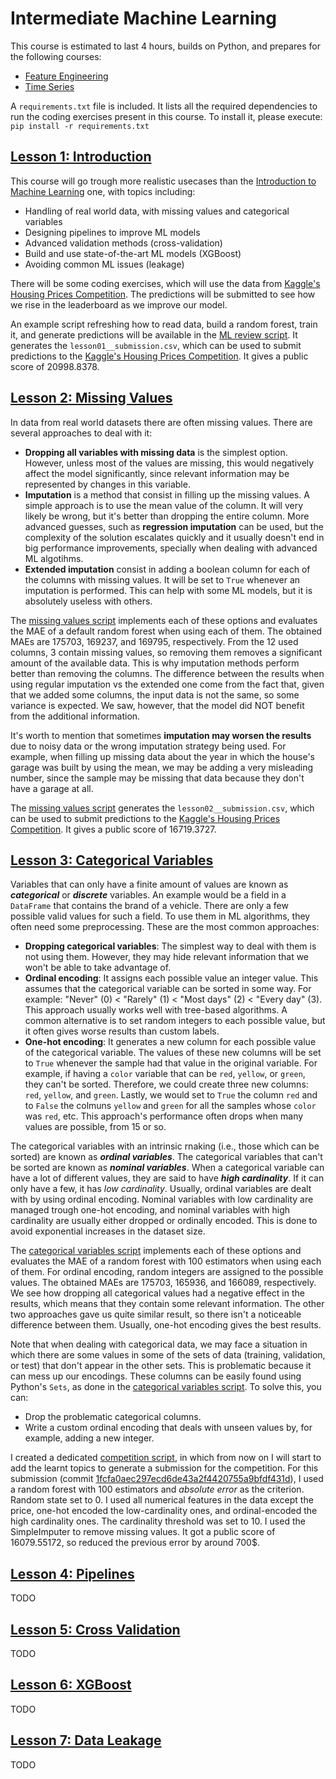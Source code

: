 # Intermediate Machine Learning
This course is estimated to last 4 hours, builds on Python, and prepares for the following courses:
- [Feature Engineering](https://www.kaggle.com/learn/feature-engineering)
- [Time Series](https://www.kaggle.com/learn/time-series)

A `requirements.txt` file is included. It lists all the required dependencies to run the coding exercises present in this course. To install it, please execute: `pip install -r requirements.txt`

## [Lesson 1: Introduction](https://www.kaggle.com/code/alexisbcook/introduction)
This course will go trough more realistic usecases than the [Introduction to Machine Learning](https://github.com/jmtc7/kaggle-courses/tree/main/00_intro_to_machine_learning) one, with topics including:
- Handling of real world data, with missing values and categorical variables
- Designing pipelines to improve ML models
- Advanced validation methods (cross-validation)
- Build and use state-of-the-art ML models (XGBoost)
- Avoiding common ML issues (leakage)

There will be some coding exercises, which will use the data from [Kaggle's Housing Prices Competition](https://www.kaggle.com/c/home-data-for-ml-course). The predictions will be submitted to see how we rise in the leaderboard as we improve our model.

An example script refreshing how to read data, build a random forest, train it, and generate predictions will be available in the [ML review script](https://github.com/jmtc7/kaggle-courses/tree/main/01_intermediate_machine_learning/coding_exercises/lesson01__ml_intro_review.py). It generates the `lesson01__submission.csv`, which can be used to submit predictions to the [Kaggle's Housing Prices Competition](https://www.kaggle.com/c/home-data-for-ml-course). It gives a public score of 20998.8378.


## [Lesson 2: Missing Values](https://www.kaggle.com/code/alexisbcook/missing-values)
In data from real world datasets there are often missing values. There are several approaches to deal with it:
- **Dropping all variables with missing data** is the simplest option. However, unless most of the values are missing, this would negatively affect the model significantly, since relevant information may be represented by changes in this variable.
- **Imputation** is a method that consist in filling up the missing values. A simple approach is to use the mean value of the column. It will very likely be wrong, but it's better than dropping the entire column. More advanced guesses, such as **regression imputation** can be used, but the complexity of the solution escalates quickly and it usually doesn't end in big performance improvements, specially when dealing with advanced ML algotihms.
- **Extended imputation** consist in adding a boolean column for each of the columns with missing values. It will be set to `True` whenever an imputation is performed. This can help with some ML models, but it is absolutely useless with others.

The [missing values script](https://github.com/jmtc7/kaggle-courses/tree/main/01_intermediate_machine_learning/coding_exercises/lesson02__missing_values.py) implements each of these options and evaluates the MAE of a default random forest when using each of them. The obtained MAEs are 175703, 169237, and 169795, respectively. From the 12 used columns, 3 contain missing values, so removing them removes a significant amount of the available data. This is why imputation methods perform better than removing the columns. The difference between the results when using regular imputation vs the extended one come from the fact that, given that we added some columns, the input data is not the same, so some variance is expected. We saw, however, that the model did NOT benefit from the additional information.

It's worth to mention that sometimes **imputation may worsen the results** due to noisy data or the wrong imputation strategy being used. For example, when filling up missing data about the year in which the house's garage was built by using the mean, we may be adding a very misleading number, since the sample may be missing that data because they don't have a garage at all.

The [missing values script](https://github.com/jmtc7/kaggle-courses/tree/main/01_intermediate_machine_learning/coding_exercises/lesson02__missing_values.py) generates the `lesson02__submission.csv`, which can be used to submit predictions to the [Kaggle's Housing Prices Competition](https://www.kaggle.com/c/home-data-for-ml-course). It gives a public score of 16719.3727.


## [Lesson 3: Categorical Variables](https://www.kaggle.com/code/alexisbcook/categorical-variables)
Variables that can only have a finite amount of values are known as ***categorical*** or ***discrete*** variables. An example would be a field in a `DataFrame` that contains the brand of a vehicle. There are only a few possible valid values for such a field. To use them in ML algorithms, they often need some preprocessing. These are the most common approaches:
- **Dropping categorical variables**: The simplest way to deal with them is not using them. However, they may hide relevant information that we won't be able to take advantage of.
- **Ordinal encoding**: It assigns each possible value an integer value. This assumes that the categorical variable can be sorted in some way. For example: "Never" (0) < "Rarely" (1) < "Most days" (2) < "Every day" (3). This approach usually works well with tree-based algorithms. A common alternative is to set random integers to each possible value, but it often gives worse results than custom labels.
- **One-hot encoding**: It generates a new column for each possible value of the categorical variable. The values of these new columns will be set to `True` whenever the sample had that value in the original variable. For example, if having a `color` variable that can be `red`, `yellow`, or `green`, they can't be sorted. Therefore, we could create three new columns: `red`, `yellow`, and `green`. Lastly, we would set to `True` the column `red` and to `False` the colmuns `yellow` and `green` for all the samples whose `color` was `red`, etc. This approach's performance often drops when many values are possible, from 15 or so.

The categorical variables with an intrinsic rnaking (i.e., those which can be sorted) are known as ***ordinal variables***. The categorical variables that can't be sorted are known as ***nominal variables***. When a categorical variable can have a lot of different values, they are said to have ***high cardinality***. If it can only have a few, it has *low cardinality*. Usually, ordinal variables are dealt with by using ordinal encoding. Nominal variables with low cardinality are managed trough one-hot encoding, and nominal variables with high cardinality are usually either dropped or ordinally encoded. This is done to avoid exponential increases in the dataset size.

The [categorical variables script](https://github.com/jmtc7/kaggle-courses/tree/main/01_intermediate_machine_learning/coding_exercises/lesson03__categorical_variables.py) implements each of these options and evaluates the MAE of a random forest with 100 estimators when using each of them. For ordinal encoding, random integers are assigned to the possible values. The obtained MAEs are 175703, 165936, and 166089, respectively. We see how dropping all categorical values had a negative effect in the results, which means that they contain some relevant information. The other two approaches gave us quite similar result, so there isn't a noticeable difference between them. Usually, one-hot encoding gives the best results.

Note that when dealing with categorical data, we may face a situation in which there are some values in some of the sets of data (training, validation, or test) that don't appear in the other sets. This is problematic because it can mess up our encodings. These columns can be easily found using Python's `Sets`, as done in the [categorical variables script](https://github.com/jmtc7/kaggle-courses/tree/main/01_intermediate_machine_learning/coding_exercises/lesson03__categorical_variables.py). To solve this, you can:
- Drop the problematic categorical columns.
- Write a custom ordinal encoding that deals with unseen values by, for example, adding a new integer.

I created a dedicated [competition script](https://github.com/jmtc7/kaggle-courses/tree/main/01_intermediate_machine_learning/coding_exercises/house_prices_competition.py), in which from now on I will start to add the learnt topics to generate a submission for the competition. For this submission (commit [1fcfa0aec297ecd6de43a2f4420755a9bfdf431d](https://github.com/jmtc7/kaggle-courses/commit/1fcfa0aec297ecd6de43a2f4420755a9bfdf431d)), I used a random forest with 100 estimators and *absolute error* as the criterion. Random state set to 0. I used all numerical features in the data except the price, one-hot encoded the low-cardinality ones, and ordinal-encoded the high cardinality ones. The cardinality threshold was set to 10. I used the SimpleImputer to remove missing values. It got a public score of 16079.55172, so reduced the previous error by around 700$.


## [Lesson 4: Pipelines](https://www.kaggle.com/code/alexisbcook/pipelines)
TODO


## [Lesson 5: Cross Validation](https://www.kaggle.com/code/alexisbcook/cross-validation)
TODO


## [Lesson 6: XGBoost](https://www.kaggle.com/code/alexisbcook/xgboost)
TODO


## [Lesson 7: Data Leakage](https://www.kaggle.com/code/alexisbcook/data-leakage)
TODO
